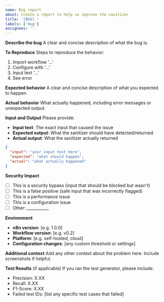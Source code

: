 ```yaml
---
name: Bug report
about: Create a report to help us improve the sanitizer
title: '[BUG] '
labels: ['bug']
assignees: ''
---
```


**Describe the bug**
A clear and concise description of what the bug is.

**To Reproduce**
Steps to reproduce the behavior:
1. Import workflow '...'
2. Configure with '...'
3. Input text '...'
4. See error

**Expected behavior**
A clear and concise description of what you expected to happen.

**Actual behavior**
What actually happened, including error messages or unexpected output.

**Input and Output**
Please provide:
- **Input text**: The exact input that caused the issue
- **Expected output**: What the sanitizer should have detected/returned
- **Actual output**: What the sanitizer actually returned

```json
{
  "input": "your input text here",
  "expected": "what should happen",
  "actual": "what actually happened"
}
```

**Security Impact**
- [ ] This is a security bypass (input that should be blocked but wasn't)
- [ ] This is a false positive (safe input that was incorrectly flagged)
- [ ] This is a performance issue
- [ ] This is a configuration issue
- [ ] Other: ___________

**Environment**
- **n8n version**: [e.g. 1.0.0]
- **Workflow version**: [e.g. v0.2]
- **Platform**: [e.g. self-hosted, cloud]
- **Configuration changes**: [any custom threshold or settings]

**Additional context**
Add any other context about the problem here. Include screenshots if helpful.

**Test Results** (if applicable)
If you ran the test generator, please include:
- Precision: X.XX
- Recall: X.XX
- F1-Score: X.XX
- Failed test IDs: [list any specific test cases that failed]